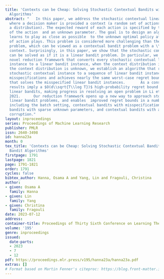 ```yaml
---
title: 'Contexts can be Cheap: Solving Stochastic Contextual Bandits with Linear Bandit
  Algorithms'
abstract: "   In this paper, we address the stochastic contextual linear bandit problem,
  where a decision maker is provided a context (a random set of actions drawn from
  a distribution). The expected reward of each action is specified by the inner product
  of the action  and an unknown parameter. The goal is to design an algorithm that
  learns to play as close as possible  to the unknown optimal policy after a number
  of action plays. This problem is considered more challenging than the linear bandit
  problem, which can be viewed as a contextual bandit problem with a \\emph{fixed}
  context. Surprisingly, in this paper, we show that the stochastic contextual problem
  can be solved as if it is a linear bandit problem. In particular, we establish a
  novel reduction framework that converts every stochastic contextual linear bandit
  instance to a linear bandit instance, when the context distribution is known. When
  the context distribution is unknown, we establish an algorithm that reduces the
  stochastic contextual instance to a sequence of linear bandit instances with small
  misspecifications and achieves nearly the same worst-case regret bound as the algorithm
  that solves the misspecified linear bandit instances.       As a consequence, our
  results imply a $O(d\\sqrt{T\\log T})$ high-probability regret bound for contextual
  linear bandits, making progress in resolving an open problem in Li et al., 2019b,
  2021.      Our reduction framework opens up a new way to approach stochastic contextual
  linear bandit problems, and enables  improved regret bounds in a number of instances
  including the batch setting, contextual bandits with misspecifications, contextual
  bandits with sparse unknown parameters, and contextual bandits with adversarial
  corruption."
layout: inproceedings
series: Proceedings of Machine Learning Research
publisher: PMLR
issn: 2640-3498
id: hanna23a
month: 0
tex_title: 'Contexts can be Cheap: Solving Stochastic Contextual Bandits with Linear
  Bandit Algorithms'
firstpage: 1791
lastpage: 1821
page: 1791-1821
order: 1791
cycles: false
bibtex_author: Hanna, Osama A and Yang, Lin and Fragouli, Christina
author:
- given: Osama A
  family: Hanna
- given: Lin
  family: Yang
- given: Christina
  family: Fragouli
date: 2023-07-12
address: 
container-title: Proceedings of Thirty Sixth Conference on Learning Theory
volume: '195'
genre: inproceedings
issued:
  date-parts:
  - 2023
  - 7
  - 12
pdf: https://proceedings.mlr.press/v195/hanna23a/hanna23a.pdf
extras: []
# Format based on Martin Fenner's citeproc: https://blog.front-matter.io/posts/citeproc-yaml-for-bibliographies/
---
```

